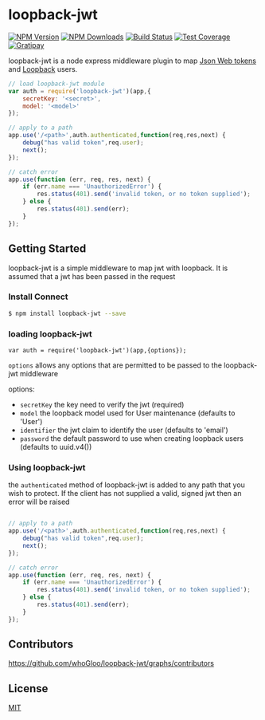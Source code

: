 # loopback-jwt

[![NPM Version][npm-image]][npm-url]
[![NPM Downloads][downloads-image]][downloads-url]
[![Build Status][travis-image]][travis-url]
[![Test Coverage][coveralls-image]][coveralls-url]
[![Gratipay][gratipay-image]][gratipay-url]

  loopback-jwt is a node express middleware plugin to map [Json Web tokens](https://www.jwt.io) and [Loopback](https://strongloop.com/) users.

```js
// load loopback-jwt module
var auth = require('loopback-jwt')(app,{
    secretKey: '<secret>',
    model: '<model>'
});

// apply to a path
app.use('/<path>',auth.authenticated,function(req,res,next) {
    debug("has valid token",req.user);
    next();
});

// catch error
app.use(function (err, req, res, next) {
    if (err.name === 'UnauthorizedError') {
        res.status(401).send('invalid token, or no token supplied');
    } else {
        res.status(401).send(err);
    }
});

```

## Getting Started

loopback-jwt is a simple middleware to map jwt with loopback. It is assumed that a jwt has been passed in the request

### Install Connect

```sh
$ npm install loopback-jwt --save
```

### loading loopback-jwt

`var auth = require('loopback-jwt')(app,{options});`

`options` allows any options that are permitted to be passed to the loopback-jwt middleware


options:
- `secretKey` the key need to verify the jwt (required)
- `model` the loopback model used for User maintenance (defaults to 'User')
- `identifier` the jwt claim to identify the user (defaults to 'email')
- `password` the default password to use when creating loopback users (defaults to uuid.v4())

### Using loopback-jwt

the `authenticated` method of loopback-jwt is added to any path that you wish to protect. If the client has not supplied a valid, signed jwt then an error will be raised

```js

// apply to a path
app.use('/<path>',auth.authenticated,function(req,res,next) {
    debug("has valid token",req.user);
    next();
});

// catch error
app.use(function (err, req, res, next) {
    if (err.name === 'UnauthorizedError') {
        res.status(401).send('invalid token, or no token supplied');
    } else {
        res.status(401).send(err);
    }
});
```

## Contributors

 https://github.com/whoGloo/loopback-jwt/graphs/contributors

## License

[MIT](LICENSE)

[npm-image]: https://img.shields.io/npm/v/connect.svg
[npm-url]: https://npmjs.org/package/connect
[travis-image]: https://img.shields.io/travis/senchalabs/connect/master.svg
[travis-url]: https://travis-ci.org/senchalabs/connect
[coveralls-image]: https://img.shields.io/coveralls/senchalabs/connect/master.svg
[coveralls-url]: https://coveralls.io/r/senchalabs/connect
[downloads-image]: https://img.shields.io/npm/dm/connect.svg
[downloads-url]: https://npmjs.org/package/connect
[gratipay-image]: https://img.shields.io/gratipay/dougwilson.svg
[gratipay-url]: https://www.gratipay.com/dougwilson/